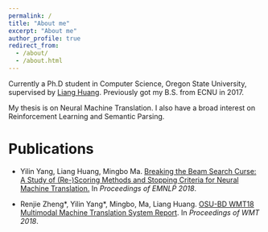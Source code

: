 ```yaml
---
permalink: /
title: "About me"
excerpt: "About me"
author_profile: true
redirect_from: 
  - /about/
  - /about.html
---
```




Currently a Ph.D student in Computer Science, Oregon State University, supervised by [Liang Huang](http://www.google.com/url?q=http%3A%2F%2Fweb.engr.oregonstate.edu%2F~huanlian%2F&sa=D&sntz=1&usg=AFQjCNFHU6yGdrdi_DKWd5qohgVGUB0JkQ). Previously got my B.S. from ECNU in 2017.

My thesis is on Neural Machine Translation. I also have a broad interest on Reinforcement Learning and Semantic Parsing.

# Publications

* Yilin Yang, Liang Huang, Mingbo Ma. [Breaking the Beam Search Curse: A Study of (Re-)Scoring Methods and Stopping Criteria for Neural Machine Translation.](https://arxiv.org/abs/1808.09582) In *Proceedings of EMNLP 2018*.

* Renjie Zheng\*, Yilin Yang\*, Mingbo, Ma, Liang Huang. [OSU-BD WMT18 Multimodal Machine Translation System Report](). In *Proceedings of WMT 2018*.

